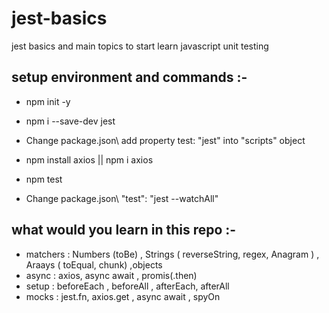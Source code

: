 # jest-basics
jest basics and main topics to start learn javascript unit testing

## setup environment and commands :-
- npm init -y
- npm i --save-dev jest
- Change package.json\ add property test: "jest"  into  "scripts" object
- npm install axios  || npm i axios 
- npm test

- Change package.json\ "test": "jest --watchAll" 

## what would you learn in this repo :-
- matchers : Numbers (toBe) , Strings ( reverseString, regex, Anagram ) , Araays ( toEqual, chunk) ,objects
- async : axios, async  await , promis(.then) 
- setup : beforeEach , beforeAll , afterEach, afterAll
- mocks : jest.fn, axios.get , async  await , spyOn
